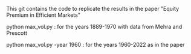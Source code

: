 This git contains the code to replicate the results in the paper "Equity Premium in Efficient Markets"

python max_vol.py : for the years 1889-1970 with data from Mehra and Prescott

python max_vol.py -year 1960 : for the years 1960-2022 as in the paper
